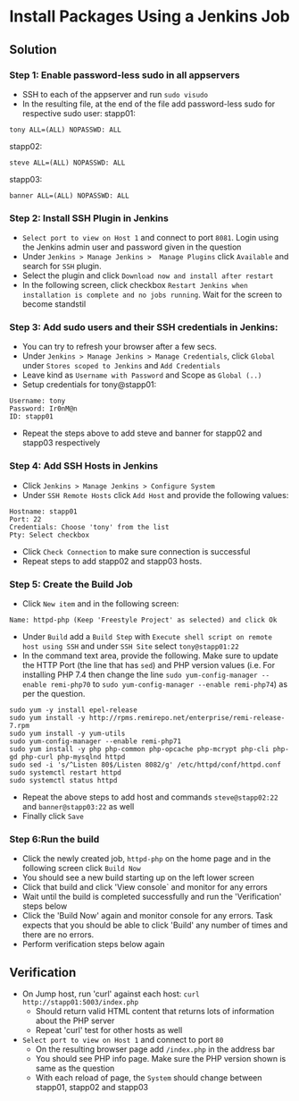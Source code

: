 # Install Packages Using a Jenkins Job
## Solution
### Step 1: Enable password-less sudo in all appservers
* SSH to each of the appserver and run `sudo visudo`
* In the resulting file, at the end of the file add password-less sudo for respective sudo user:
stapp01:
```
tony ALL=(ALL) NOPASSWD: ALL
```
stapp02:
```
steve ALL=(ALL) NOPASSWD: ALL
```
stapp03:
```
banner ALL=(ALL) NOPASSWD: ALL
```
### Step 2: Install SSH Plugin in Jenkins
* `Select port to view on Host 1` and connect to port `8081`. Login using the Jenkins admin user and password given in the question
* Under  `Jenkins > Manage Jenkins >  Manage Plugins` click `Available` and search for `SSH` plugin.
* Select the plugin and click `Download now and install after restart`
* In the following screen, click checkbox `Restart Jenkins when installation is complete and no jobs running`. Wait for the screen to become standstil

### Step 3: Add sudo users and their SSH credentials in Jenkins:
* You can try to refresh your browser after a few secs.
* Under `Jenkins > Manage Jenkins > Manage Credentials`, click `Global` under `Stores scoped to Jenkins` and `Add Credentials`
* Leave kind as `Username with Password` and Scope as `Global (..)`
* Setup credentials for tony@stapp01:
```
Username: tony
Password: Ir0nM@n
ID: stapp01
```
* Repeat the steps above to add steve and banner for stapp02 and stapp03 respectively

### Step 4: Add SSH Hosts in Jenkins
* Click `Jenkins > Manage Jenkins > Configure System`
* Under `SSH Remote Hosts` click `Add Host` and provide the following values:
```
Hostname: stapp01
Port: 22
Credentials: Choose 'tony' from the list
Pty: Select checkbox
```
* Click `Check Connection` to make sure connection is successful
* Repeat steps to add stapp02 and stapp03 hosts.

### Step 5: Create the Build Job
* Click `New item` and in the following screen:
```
Name: httpd-php (Keep 'Freestyle Project' as selected) and click Ok
```
* Under `Build` add a `Build Step` with `Execute shell script on remote host using SSH`
and under `SSH Site` select `tony@stapp01:22`
* In the command text area, provide the following. Make sure to update the HTTP Port (the line that has `sed`) and PHP version values (i.e. For installing PHP 7.4 then change the line `sudo yum-config-manager --enable remi-php70` to `sudo yum-config-manager --enable remi-php74`) as per the question.
```
sudo yum -y install epel-release
sudo yum install -y http://rpms.remirepo.net/enterprise/remi-release-7.rpm
sudo yum install -y yum-utils
sudo yum-config-manager --enable remi-php71
sudo yum install -y php php-common php-opcache php-mcrypt php-cli php-gd php-curl php-mysqlnd httpd
sudo sed -i 's/^Listen 80$/Listen 8082/g' /etc/httpd/conf/httpd.conf
sudo systemctl restart httpd
sudo systemctl status httpd
```
* Repeat the above steps to add host and commands `steve@stapp02:22` and `banner@stapp03:22` as well
* Finally click `Save` 

### Step 6:Run the build
* Click the newly created job, `httpd-php` on the home page and in the following screen click `Build Now`
* You should see a new build starting up on the left lower screen
* Click that build and click 'View console` and monitor for any errors 
* Wait until the build is completed successfully and run the 'Verification' steps below
* Click the 'Build Now' again and monitor console for any errors. Task expects that you should be able to click 'Build' any number of times and there are no errors.
* Perform verification steps below again

## Verification
* On Jump host, run 'curl' against each host: `curl http://stapp01:5003/index.php`
  * Should return valid HTML content that returns lots of information about the PHP server
  * Repeat 'curl' test for other hosts as well
* `Select port to view on Host 1` and connect to port `80`
  * On the resulting browser page add `/index.php` in the address bar
  * You should see PHP info page. Make sure the PHP version shown is same as the question
  * With each reload of page, the `System` should change between stapp01, stapp02 and stapp03
